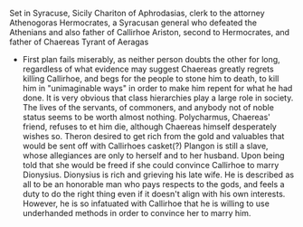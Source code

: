 Set in Syracuse, Sicily
Chariton of Aphrodasias, clerk to the attorney Athenogoras
Hermocrates, a Syracusan general who defeated the Athenians and also father of Callirhoe
Ariston, second to Hermocrates, and father of Chaereas
Tyrant of Aeragas
- First plan fails miserably, as neither person doubts the other for long, regardless of what evidence may suggest
Chaereas greatly regrets killing Callirhoe, and begs for the people to stone him to death, to kill him in "unimaginable ways" in order to make him repent for what he had done. 
It is very obvious that class hierarchies play a large role in society. The lives of the servants, of commoners, and anybody not of noble status seems to be worth almost nothing. 
Polycharmus, Chaereas' friend, refuses to et him die, although Chaereas himself desperately wishes so. 
Theron desired to get rich from the gold and valuables that would be sent off with Callirhoes casket(?)
Plangon is still a slave, whose allegiances are only to herself and to her husband. Upon being told that she would be freed if she could convince Callirhoe to marry Dionysius. 
Dionysius is rich and grieving his late wife. He is described as all to be an honorable man who pays respects to the gods, and feels a duty to do the right thing even if it doesn't align with his own interests. However, he is so infatuated with Callirhoe that he is willing to use underhanded methods in order to convince her to marry him. 
